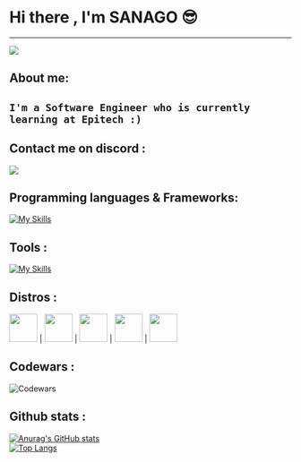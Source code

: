 # Hi there , I'm SANAGO 😎
---
<img src="https://wallpaperaccess.com/full/2825724.gif">

## About me:

`I'm a Software Engineer who is currently learning at Epitech :)`
---

## Contact me on discord :
<img src="https://discord.c99.nl/widget/theme-4/665623097973669888.png">

## Programming languages & Frameworks:
[![My Skills](https://skillicons.dev/icons?i=c,js,html,css,sass,nodejs,react,electron)](https://skillicons.dev)

## Tools :
[![My Skills](https://skillicons.dev/icons?i=vscode,visualstudio,mongodb,neovim)](https://skillicons.dev)

## Distros :
<p>
<img src="https://upload.wikimedia.org/wikipedia/commons/3/35/Tux.svg" height=50px width=50px> | 
<img src="https://upload.wikimedia.org/wikipedia/commons/9/9a/Xubuntu_Icon.svg" height=50px width=50px> | 
<img src="https://duckduckgo.com/i/3a8cda34.png" height=50px width=50px> | 
<img src="https://cdn.icon-icons.com/icons2/1508/PNG/512/distributorlogoarchlinux_103805.png" height=50px width=50px> | 
<img src="https://upload.wikimedia.org/wikipedia/commons/3/3f/Fedora_logo.svg" height=50px width=50px>
</p>

## Codewars :
![Codewars](https://www.codewars.com/users/SANAGOdev/badges/large)

## Github stats :
[![Anurag's GitHub stats](https://github-readme-stats-git-masterrstaa-rickstaa.vercel.app/api?username=SANAGOdev&show_icons=true&include_all_commits=true&count_private=true&theme=tokyonight)](https://github.com/anuraghazra/github-readme-stats)<br>
[![Top Langs](https://github-readme-stats-git-masterrstaa-rickstaa.vercel.app/api/top-langs/?username=SANAGOdev&&theme=tokyonight&layout=compact&langs_count=10)](https://github.com/anuraghazra/github-readme-stats)<br>

